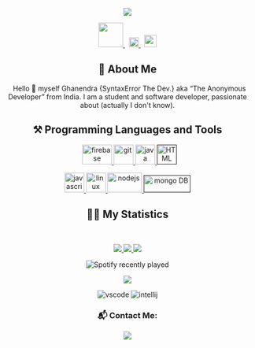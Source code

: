 <!--Copyright 2021 Ghanendra aka SyntaxError The Dev. <https://syntaxerrorthedev.godaddysites.com/>

Licensed under the Apache License, Version 2.0(the "License");
you may not use this file except in compliance with the License.
You may obtain a copy of the License at

http://www.apache.org/licenses/LICENSE-2.0

Unless required by applicable law or agreed to in writing, software
distributed under the License is distributed on an "AS IS" BASIS,
    WITHOUT WARRANTIES OR CONDITIONS OF ANY KIND, either express or implied.
    See the License for the specific language governing permissions and
limitations under the License.
-->

<div align = "center">

<p align="center">
    <a href="https://syntaxerrorthedev.godaddysites.com/">
        <img src="https://i.imgur.com/Z1wfO28.jpg" />
    </a>
</p>
<p align="center">
    <a href="https://syntaxerrorthedev.godaddysites.com/">
        <img src="https://pngimg.com/uploads/safari/safari_PNG33.png" width="50px" />
    </a>
    &nbsp;
    <a href="https://github.com/Ghanendra56/">
        <img src="https://iconsplace.com/wp-content/uploads/_icons/ffc0cb/256/png/github-icon-12-256.png" width="20px" />
    </a>
    &nbsp;
    <a href="https://twitter.com/GhanendraDev">
        <img src="https://logos-world.net/wp-content/uploads/2020/04/Twitter-Logo.png" width="25px" />
    </a>
</p>



## :bust_in_silhouette: About Me
&nbsp;
Hello 👋 myself Ghanendra {SyntaxError The Dev.} aka “The Anonymous Developer” from India. I am a student and software developer, passionate about (actually I don't know). 


## ⚒️ Programming Languages and Tools
&nbsp;
<a href="https://firebase.google.com/" target="_blank"> <img src="https://cdn.dribbble.com/users/528264/screenshots/3140440/media/5f34fd1aa2ebfaf2cd548bafeb021c8f.png?compress=1&resize=400x300" alt="firebase" width="60" height="40"/> </a> 
<a href="https://www.python.org/" target="_blank"> <img src="https://upload.wikimedia.org/wikipedia/commons/thumb/c/c3/Python-logo-notext.svg/2048px-Python-logo-notext.svg.png" alt="git" width="40" height="40"/> </a> <a href="https://www.java.com" target="_blank"> <img src="https://logosvector.net/wp-content/uploads/2013/03/java-eps-vector-logo.png" alt="java" width="40" height="40"/> </a> 
<a href="" target="_blank"> <img src="https://cdn.pixabay.com/photo/2017/08/05/11/16/logo-2582748_640.png" alt="HTML" width="40" height="40"/> </a>

<a href="https://developer.mozilla.org/en-US/docs/Web/JavaScript" target="_blank"> <img src="https://upload.wikimedia.org/wikipedia/commons/6/6a/JavaScript-logo.png" alt="javascript" width="40" height="40"/> </a> 
<a href="https://www.linux.org/" target="_blank"> <img src="https://upload.wikimedia.org/wikipedia/commons/thumb/3/35/Tux.svg/1200px-Tux.svg.png" alt="linux" width="40" height="40"/> </a> 
<a href="https://nodejs.org" target="_blank"> <img src="https://cdn.pixabay.com/photo/2015/04/23/17/41/node-js-736399_1280.png" alt="nodejs" width="70" height="40"/> </a>
<a href="" target="_blank"> <img src="https://webassets.mongodb.com/_com_assets/cms/MongoDB_Logo_FullColorBlack_RGB-4td3yuxzjs.png" alt="mongo DB" width="95" height="35"/> </a>

## 🧑‍💻 My Statistics
&nbsp;
<p align="center">
    <a href="https://github.com/Ghanendra56">
        <img src="https://github-readme-stats.vercel.app/api?username=Ghanendra56&hide=issues,prs&count_private=true&show_owner=true&show_icons=true&bg_color=0d1117&title_color=ffffff&text_color=ffffff&icon_color=db1cff&hide_border=true/" />
    </a>
    <a href="https://github.com/Ghanendra56/">
        <img src="https://github-readme-stats.vercel.app/api/top-langs/?username=Ghanendra56&layout=compact&count_private=true&langs_count=8&card_width=445&bg_color=0d1117&title_color=ffffff&text_color=ffffff&icon_color=db1cff&hide_border=true/" />
    </a>
    <a href="https://github.com/Ghanendar56/">
        <img src="https://github-readme-streak-stats.herokuapp.com?user=Ghanendra56&hide_border=true&background=0D1117&currStreakLabel=FFFFFF&sideLabels=FFFFFF&currStreakNum=FFFFFF&dates=FFFFFF&sideNums=FFFFFF&fire=db1cff&ring=db1cff&stroke=FFFFFFFF)](https://git.io/streak-stats" />
    </a>
   

![Spotify recently played](https://spotify-recently-played-readme.vercel.app/api?user=k88o0ibhx16kcie9u7z94auu9)<br>

![](https://komarev.com/ghpvc/?username=Ghanendra56&style=flat-square)


![vscode](https://dev.discordprofiles.me/badge/vscode/780327720214069308?style=flat-square)
![intellij](https://dev.discordprofiles.me/badge/intellij/594853883742912512?style=flat-square)<br>

### 📬 Contact Me: <br>
<img align="middle" src="https://discord.c99.nl/widget/theme-1/780327720214069308.png">


    
</div>